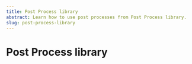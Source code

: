 ```yaml
---
title: Post Process library
abstract: Learn how to use post processes from Post Process library.
slug: post-process-library
---
```

# Post Process library
